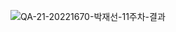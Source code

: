 ![QA-21-20221670-박재선-11주차-결과](https://user-images.githubusercontent.com/105197546/202062728-9f289921-9d80-4c34-a0cc-755b5cf1c4fc.png)
